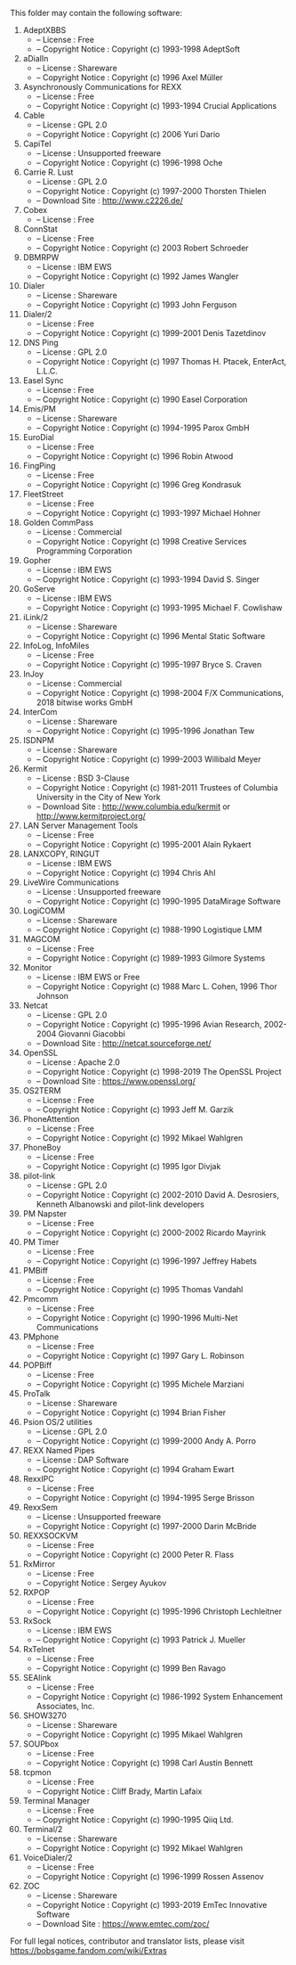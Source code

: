 ﻿This folder may contain the following software:

1. AdeptXBBS
   - – License : Free
   - – Copyright Notice : Copyright (c) 1993-1998 AdeptSoft
2. aDialIn
   - – License : Shareware
   - – Copyright Notice : Copyright (c) 1996 Axel Müller
3. Asynchronously Communications for REXX
   - – License : Free
   - – Copyright Notice : Copyright (c) 1993-1994 Crucial Applications
4. Cable
   - – License : GPL 2.0
   - – Copyright Notice : Copyright (c) 2006 Yuri Dario
5. CapiTel
   - – License : Unsupported freeware
   - – Copyright Notice : Copyright (c) 1996-1998 Oche
6. Carrie R. Lust
   - – License : GPL 2.0
   - – Copyright Notice : Copyright (c) 1997-2000 Thorsten Thielen
   - – Download Site : http://www.c2226.de/
7. Cobex
   - – License : Free
8. ConnStat
   - – License : Free
   - – Copyright Notice : Copyright (c) 2003 Robert Schroeder
9. DBMRPW
   - – License : IBM EWS
   - – Copyright Notice : Copyright (c) 1992 James Wangler
10. Dialer
    - – License : Shareware
    - – Copyright Notice : Copyright (c) 1993 John Ferguson
11. Dialer/2
    - – License : Free
    - – Copyright Notice : Copyright (c) 1999-2001 Denis Tazetdinov
12. DNS Ping
    - – License : GPL 2.0
    - – Copyright Notice : Copyright (c) 1997 Thomas H. Ptacek, EnterAct, L.L.C.
13. Easel Sync
    - – License : Free
    - – Copyright Notice : Copyright (c) 1990 Easel Corporation
14. Emis/PM
    - – License : Shareware
    - – Copyright Notice : Copyright (c) 1994-1995 Parox GmbH
15. EuroDial
    - – License : Free
    - – Copyright Notice : Copyright (c) 1996 Robin Atwood
16. FingPing
    - – License : Free
    - – Copyright Notice : Copyright (c) 1996 Greg Kondrasuk
17. FleetStreet
    - – License : Free
    - – Copyright Notice : Copyright (c) 1993-1997 Michael Hohner
18. Golden CommPass
    - – License : Commercial
    - – Copyright Notice : Copyright (c) 1998 Creative Services Programming Corporation
19. Gopher
    - – License : IBM EWS
    - – Copyright Notice : Copyright (c) 1993-1994 David S. Singer
20. GoServe
    - – License : IBM EWS
    - – Copyright Notice : Copyright (c) 1993-1995 Michael F. Cowlishaw
21. iLink/2
    - – License : Shareware
    - – Copyright Notice : Copyright (c) 1996 Mental Static Software
22. InfoLog, InfoMiles
    - – License : Free
    - – Copyright Notice : Copyright (c) 1995-1997 Bryce S. Craven
23. InJoy
    - – License : Commercial
    - – Copyright Notice : Copyright (c) 1998-2004 F/X Communications, 2018 bitwise works GmbH
24. InterCom
    - – License : Shareware
    - – Copyright Notice : Copyright (c) 1995-1996 Jonathan Tew
25. ISDNPM
    - – License : Shareware
    - – Copyright Notice : Copyright (c) 1999-2003 Willibald Meyer
26. Kermit
    - – License : BSD 3-Clause
    - – Copyright Notice : Copyright (c) 1981-2011 Trustees of Columbia University in the City of New York
    - – Download Site : http://www.columbia.edu/kermit or http://www.kermitproject.org/
27. LAN Server Management Tools
    - – License : Free
    - – Copyright Notice : Copyright (c) 1995-2001 Alain Rykaert
28. LANXCOPY, RINGUT
    - – License : IBM EWS
    - – Copyright Notice : Copyright (c) 1994 Chris Ahl
29. LiveWire Communications
    - – License : Unsupported freeware
    - – Copyright Notice : Copyright (c) 1990-1995 DataMirage Software
30. LogiCOMM
    - – License : Shareware
    - – Copyright Notice : Copyright (c) 1988-1990 Logistique LMM
31. MAGCOM
    - – License : Free
    - – Copyright Notice : Copyright (c) 1989-1993 Gilmore Systems
32. Monitor
    - – License : IBM EWS or Free
    - – Copyright Notice : Copyright (c) 1988 Marc L. Cohen, 1996 Thor Johnson
33. Netcat
    - – License : GPL 2.0
    - – Copyright Notice : Copyright (c) 1995-1996 Avian Research, 2002-2004 Giovanni Giacobbi
    - – Download Site : http://netcat.sourceforge.net/
34. OpenSSL
    - – License : Apache 2.0
    - – Copyright Notice : Copyright (c) 1998-2019 The OpenSSL Project
    - – Download Site : https://www.openssl.org/
35. OS2TERM
    - – License : Free
    - – Copyright Notice : Copyright (c) 1993 Jeff M. Garzik
36. PhoneAttention
    - – License : Free
    - – Copyright Notice : Copyright (c) 1992 Mikael Wahlgren
37. PhoneBoy
    - – License : Free
    - – Copyright Notice : Copyright (c) 1995 Igor Divjak
38. pilot-link
    - – License : GPL 2.0
    - – Copyright Notice : Copyright (c) 2002-2010 David A. Desrosiers, Kenneth Albanowski and pilot-link developers
39. PM Napster
    - – License : Free
    - – Copyright Notice : Copyright (c) 2000-2002 Ricardo Mayrink
40. PM Timer
    - – License : Free
    - – Copyright Notice : Copyright (c) 1996-1997 Jeffrey Habets
41. PMBiff
    - – License : Free
    - – Copyright Notice : Copyright (c) 1995 Thomas Vandahl
42. Pmcomm
    - – License : Free
    - – Copyright Notice : Copyright (c) 1990-1996 Multi-Net Communications
43. PMphone
    - – License : Free
    - – Copyright Notice : Copyright (c) 1997 Gary L. Robinson
44. POPBiff
    - – License : Free
    - – Copyright Notice : Copyright (c) 1995 Michele Marziani
45. ProTalk
    - – License : Shareware
    - – Copyright Notice : Copyright (c) 1994 Brian Fisher
46. Psion OS/2 utilities
    - – License : GPL 2.0
    - – Copyright Notice : Copyright (c) 1999-2000 Andy A. Porro
47. REXX Named Pipes
    - – License : DAP Software
    - – Copyright Notice : Copyright (c) 1994 Graham Ewart
48. RexxIPC
    - – License : Free
    - – Copyright Notice : Copyright (c) 1994-1995 Serge Brisson
49. RexxSem
    - – License : Unsupported freeware
    - – Copyright Notice : Copyright (c) 1997-2000 Darin McBride
50. REXXSOCKVM
    - – License : Free
    - – Copyright Notice : Copyright (c) 2000 Peter R. Flass
51. RxMirror
    - – License : Free
    - – Copyright Notice : Sergey Ayukov
52. RXPOP
    - – License : Free
    - – Copyright Notice : Copyright (c) 1995-1996 Christoph Lechleitner
53. RxSock
    - – License : IBM EWS
    - – Copyright Notice : Copyright (c) 1993 Patrick J. Mueller
54. RxTelnet
    - – License : Free
    - – Copyright Notice : Copyright (c) 1999 Ben Ravago
55. SEAlink
    - – License : Free
    - – Copyright Notice : Copyright (c) 1986-1992 System Enhancement Associates, Inc.
56. SHOW3270
    - – License : Shareware
    - – Copyright Notice : Copyright (c) 1995 Mikael Wahlgren
57. SOUPbox
    - – License : Free
    - – Copyright Notice : Copyright (c) 1998 Carl Austin Bennett
58. tcpmon
    - – License : Free
    - – Copyright Notice : Cliff Brady, Martin Lafaix
59. Terminal Manager
    - – License : Free
    - – Copyright Notice : Copyright (c) 1990-1995 Qiiq Ltd.
60. Terminal/2
    - – License : Shareware
    - – Copyright Notice : Copyright (c) 1992 Mikael Wahlgren
61. VoiceDialer/2
    - – License : Free
    - – Copyright Notice : Copyright (c) 1996-1999 Rossen Assenov
62. ZOC
    - – License : Shareware
    - – Copyright Notice : Copyright (c) 1993-2019 EmTec Innovative Software
    - – Download Site : https://www.emtec.com/zoc/

For full legal notices, contributor and translator lists, please visit https://bobsgame.fandom.com/wiki/Extras
